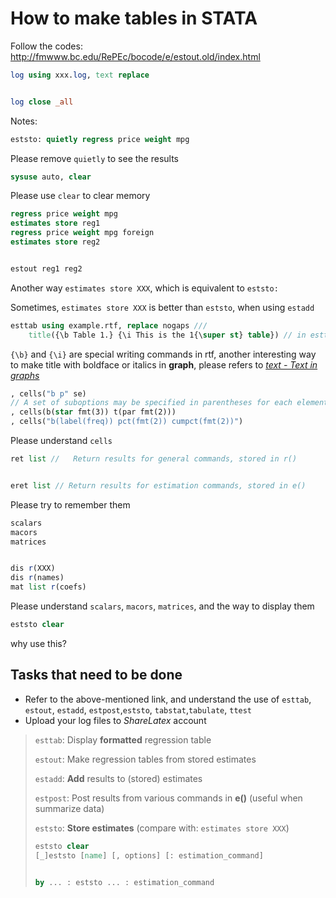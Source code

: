 # How to make tables in STATA

 

Follow the codes: http://fmwww.bc.edu/RePEc/bocode/e/estout.old/index.html

```stata
log using xxx.log, text replace


log close _all
```

 

Notes:

```stata
eststo: quietly regress price weight mpg
```

Please remove `quietly` to see the results

 

```stata
sysuse auto, clear
```

Please use `clear` to clear memory

 

```stata
regress price weight mpg
estimates store reg1
regress price weight mpg foreign
estimates store reg2


estout reg1 reg2
```

Another way `estimates store XXX`, which is equivalent to `eststo:`

Sometimes, `estimates store XXX` is better than `eststo`, when using `estadd`

 

```stata
esttab using example.rtf, replace nogaps ///
    title({\b Table 1.} {\i This is the 1{\super st} table}) // in esttab
```

`{\b}` and `{\i}` are special writing commands in rtf, another interesting way to make title with boldface or italics in **graph**, please refers to [*text - Text in graphs*](https://www.stata.com/manuals/g-4text.pdf#g-4text)

 

```stata
, cells("b p" se)
// A set of suboptions may be specified in parentheses for each element named in array
, cells(b(star fmt(3)) t(par fmt(2)))
, cells("b(label(freq)) pct(fmt(2)) cumpct(fmt(2))")
```

Please understand `cells`

 

```stata
ret list //   Return results for general commands, stored in r()


eret list // Return results for estimation commands, stored in e()
```

Please try to remember them 

 

```stata
scalars
macors
matrices


dis r(XXX)
dis r(names)
mat list r(coefs)
```

Please understand `scalars`, `macors`, `matrices`, and the way to display them

 

```stata
eststo clear
```

why use this? 

## Tasks that need to be done

- Refer to the above-mentioned link, and understand the use of `esttab`, `estout`, `estadd`, `estpost`,`eststo`, `tabstat`,`tabulate`, `ttest`
- Upload your log files to *ShareLatex* account

 

> `esttab`: Display **formatted** regression table
>
> `estout`: Make regression tables from stored estimates
>
> `estadd`: **Add** results to (stored) estimates
>
> `estpost`: Post results from various commands in **e()** (useful when summarize data)
>
> `eststo`: **Store estimates** (compare with: `estimates store XXX`)
>
> ```stata
> eststo clear
> [_]eststo [name] [, options] [: estimation_command]
> 
> 
> by ... : eststo ... : estimation_command
> ```

